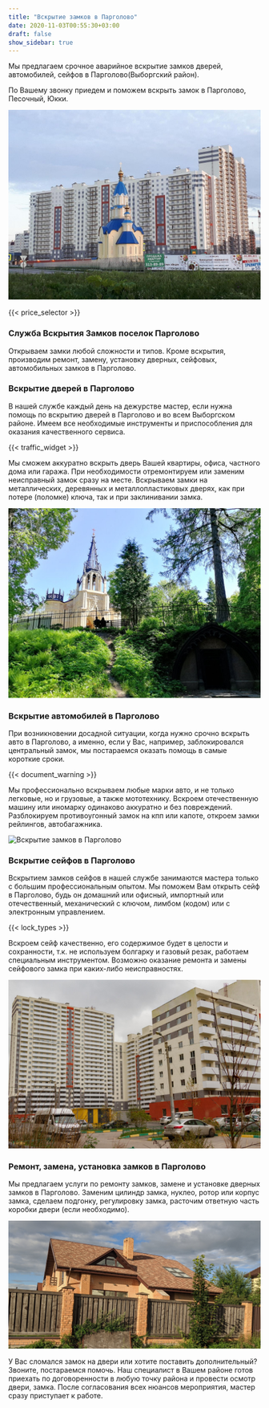 ```yaml
---
title: "Вскрытие замков в Парголово"
date: 2020-11-03T00:55:30+03:00
draft: false
show_sidebar: true
---
```


Мы предлагаем срочное аварийное вскрытие замков дверей, автомобилей, сейфов в Парголово(Выборгский район). 

По Вашему звонку приедем и поможем вскрыть замок в Парголово, Песочный, Юкки. 

![Вскрытие замков в Парголово](Pargolovo1.jpg)

{{< price_selector >}}

### Служба Вскрытия Замков поселок Парголово

Открываем замки любой сложности и типов. Кроме вскрытия, производим ремонт, замену, установку дверных, сейфовых, автомобильных замков в Парголово.

### Вскрытие дверей в Парголово

В нашей службе каждый день на дежурстве мастер, если нужна помощь по вскрытию дверей в Парголово и во всем Выборгском районе. Имеем все необходимые инструменты и приспособления для оказания качественного сервиса. 

{{< traffic_widget >}}

Мы сможем аккуратно вскрыть дверь Вашей квартиры, офиса, частного дома или гаража. При необходимости отремонтируем или заменим неисправный замок сразу на месте. Вскрываем замки на металлических, деревянных и металлопластиковых дверях, как при потере (поломке) ключа, так и при заклинивании замка.

![Вскрытие замков в Парголово](Pargolovo2.jpg)

### Вскрытие автомобилей в Парголово

При возникновении досадной ситуации, когда нужно срочно вскрыть авто в Парголово, а именно, если у Вас, например, заблокировался центральный замок, мы постараемся оказать помощь в самые короткие сроки. 

{{< document_warning >}}

Мы профессионально вскрываем любые марки авто, и не только легковые, но и грузовые, а также мототехнику. Вскроем отечественную машину или иномарку одинаково аккуратно и без повреждений. Разблокируем противоугонный замок на кпп или капоте, откроем замки рейлингов, автобагажника.

![Вскрытие замков в Парголово](Pargolovo3.jpg)

### Вскрытие сейфов в Парголово

Вскрытием замков сейфов в нашей службе занимаются мастера только с большим профессиональным опытом. Мы поможем Вам открыть сейф в Парголово, будь он домашний или офисный, импортный или отечественный, механический с ключом, лимбом (кодом) или с электронным управлением. 

{{< lock_types >}}

Вскроем сейф качественно, его содержимое будет в целости и сохранности, т.к. не используем болгарку и газовый резак, работаем специальным инструментом. Возможно оказание ремонта и замены сейфового замка при каких-либо неисправностях.

![Вскрытие замков в Парголово](Pargolovo4.jpg)

### Ремонт, замена, установка замков в Парголово

Мы предлагаем услуги по ремонту замков, замене и установке дверных замков в Парголово. Заменим цилиндр замка, нуклео, ротор или корпус замка, сделаем подгонку, регулировку замка, расточим ответную часть коробки двери (если необходимо). 

![Вскрытие замков в Парголово](Pargolovo5.jpg)

У Вас сломался замок на двери или хотите поставить дополнительный? Звоните, постараемся помочь. Наш специалист в Вашем районе готов приехать по договоренности в любую точку района и провести осмотр двери, замка. После согласования всех нюансов мероприятия, мастер сразу приступает к работе.

